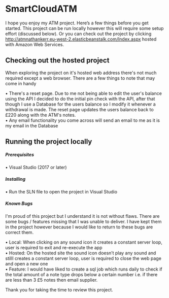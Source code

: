 # SmartCloudATM
I hope you enjoy my ATM project. Here’s a few things before you get started.
This project can be run locally however this will require some setup effort (discussed below). Or you can check out the project by clicking http://atmnathankerr.eu-west-2.elasticbeanstalk.com/Index.aspx hosted with Amazon Web Services.

<h2> Checking out the hosted project </h2>

When exploring the project on it's hosted web address there's not much required except a web browser. There are a few things to note that may come in handy

• There's a reset page. Due to me not being able to edit the user's balance using the API I decided to do the initial pin check with the API, after that though I use a Database for the users balance so I modify it whenever a withdrawal is made. The reset page updates the users balance back to £220 along with the ATM's notes.<br />
• Any email functionality you come across will send an email to me as it is my email in the Database

<h2> Running the project locally </h2>

<h5> Prerequisites </h5>

• Visual Studio (2017 or later)

<h5> Installing </h5>

• Run the SLN file to open the project in Visual Studio

<h5> Known Bugs </h5>

I'm proud of this project but I understand it is not without flaws. There are some bugs / features missing that I was unable to deliver.  I have kept them in the project however because I would like to return to these bugs are correct them.

•	Local: When clicking on any sound icon it creates a constant server loop, user is required to exit and re-execute the app<br />
•	Hosted: On the hosted site the sound icon doesn’t play any sound and stilll creates a constant server loop, user is required to close   the web page and open a new one<br />
•	Feature: I would have liked to create a sql job which runs daily to check if the total amount of a note type drops below a certain        number i.e. if there are less than 3 £5 notes then email supplier.

Thank you for taking the time to review this project. 
